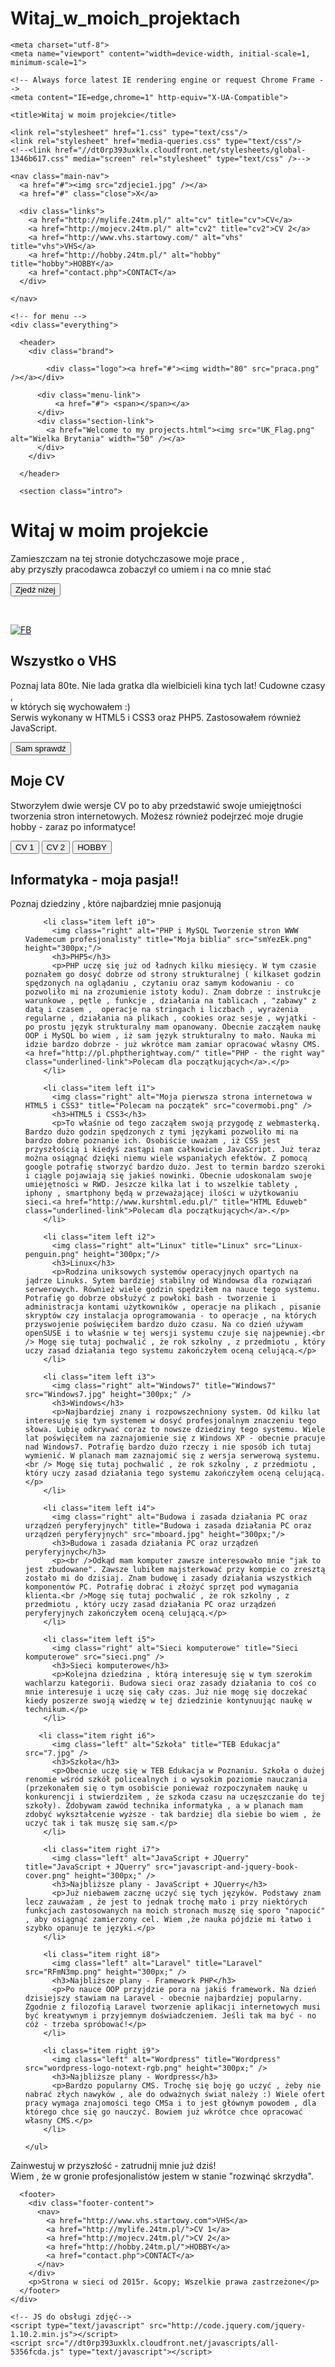 # Witaj_w_moich_projektach
<!doctype html>
<html>
  <head>

    <meta charset="utf-8">
    <meta name="viewport" content="width=device-width, initial-scale=1, minimum-scale=1">

    <!-- Always force latest IE rendering engine or request Chrome Frame -->
    <meta content="IE=edge,chrome=1" http-equiv="X-UA-Compatible">

    <title>Witaj w moim projekcie</title>
	
	<link rel="stylesheet" href="1.css" type="text/css"/>
	<link rel="stylesheet" href="media-queries.css" type="text/css"/>
    <!--<link href="//dt0rp393uxklx.cloudfront.net/stylesheets/global-1346b617.css" media="screen" rel="stylesheet" type="text/css" />-->
    
</head>

  <body class="index ">
    
	<nav class="main-nav">
      <a href="#"><img src="zdjecie1.jpg" /></a>
      <a href="#" class="close">X</a>

      <div class="links">
        <a href="http://mylife.24tm.pl/" alt="cv" title="cv">CV</a>
        <a href="http://mojecv.24tm.pl/" alt="cv2" title="cv2">CV 2</a>
        <a href="http://www.vhs.startowy.com/" alt="vhs" title="vhs">VHS</a>
        <a href="http://hobby.24tm.pl/" alt="hobby" title="hobby">HOBBY</a>
		<a href="contact.php">CONTACT</a>
      </div>
	  
    </nav>
	
	<!-- for menu -->
	<div class="everything">
	
      <header>
        <div class="brand">
          
            <div class="logo"><a href="#"><img width="80" src="praca.png" /></a></div>
          
          <div class="menu-link">
              <a href="#"> <span></span></a>
          </div>
          <div class="section-link">
            <a href="Welcome to my projects.html"><img src="UK_Flag.png" alt="Wielka Brytania" width="50" /></a>
          </div>
        </div>

      </header>

      <section class="intro">
  <div class="intro-content">
    <h1>Witaj w moim projekcie</h1>
    <p class="subheader">
     Zamieszczam na tej stronie dotychczasowe moje prace ,<br />
	 aby przyszły pracodawca zobaczył co umiem i na co mnie stać<br />
    </p>
    <p>
      <button class="learn-button" id="learn-more">Zjedź niżej</button>
    </p><br />
    <p class="action-link">
     <a href="https://www.facebook.com/krzysztof.hnatusko.7" class="underlined-link"><img src="uhh_icon_facebook.jpg" alt="FB" title="ja na fejsie"/></a>
    </p>
  </div>
</section>

<section class="programs" id="programs">
  <h2>Wszystko o VHS</h2>
  <p class="subheader">Poznaj lata 80te. Nie lada gratka dla wielbicieli kina tych lat! Cudowne czasy , <br />w których się wychowałem :)<br />
  Serwis wykonany w HTML5 i CSS3 oraz PHP5. Zastosowałem również JavaScript. </p>
    <a href="http://www.vhs.startowy.com"><button class="learn-button">Sam sprawdź</button></a>
</section>

<section class="workshops">
  <h2>Moje CV</h2>
  <p class="subheader">Stworzyłem dwie wersje CV po to aby przedstawić swoje umiejętności tworzenia stron internetowych. Możesz również podejrzeć moje drugie hobby - zaraz po informatyce!</p>
  <a href="http://mylife.24tm.pl/"><button class="learn-button">CV 1</button></a>
  <a href="http://mojecv.24tm.pl/"><button class="learn-button">CV 2</button></a>
  <a href="http://hobby.24tm.pl/"><button class="learn-button">HOBBY</button></a>
</section>

<section class="bigdeal">
  <h2 class="content">Informatyka - moja pasja!!</h2>
  <p>Poznaj dziedziny , które najbardziej mnie pasjonują</p>
  <div class="bigdeal-content slider">
    <ul>
      
        <li class="item left i0">
          <img class="right" alt="PHP i MySQL Tworzenie stron WWW Vademecum profesjonalisty" title="Moja biblia" src="smYezEk.png" height="300px;"/>
          <h3>PHP5</h3>
          <p>PHP uczę się już od ładnych kilku miesięcy. W tym czasie poznałem go dosyć dobrze od strony strukturalnej ( kilkaset godzin spędzonych na oglądaniu , czytaniu oraz samym kodowaniu - co pozwoliło mi na zrozumienie istoty kodu). Znam dobrze : instrukcje warunkowe , pętle , funkcje , działania na tablicach , "zabawy" z datą i czasem ,  operacje na stringach i liczbach , wyrażenia regularne , działania na plikach , cookies oraz sesje , wyjątki - po prostu język strukturalny mam opanowany. Obecnie zacząłem naukę OOP i MySQL bo wiem , iż sam język strukturalny to mało. Nauka mi idzie bardzo dobrze - już wkrótce mam zamiar opracować własny CMS.  <a href="http://pl.phptherightway.com/" title="PHP - the right way" class="underlined-link">Polecam dla początkujących</a>.</p>
        </li>
      
        <li class="item left i1">
          <img class="right" alt="Moja pierwsza strona internetowa w HTML5 i CSS3" title="Polecam na początek" src="covermobi.png" />
          <h3>HTML5 i CSS3</h3>
          <p>To właśnie od tego zacząłem swoją przygodę z webmasterką. Bardzo dużo godzin spędzonych z tymi językami pozwoliło mi na bardzo dobre poznanie ich. Osobiście uważam , iż CSS jest przyszłością i kiedyś zastąpi nam całkowicie JavaScript. Już teraz można osiągnąć dzięki niemu wiele wspaniałych efektów. Z pomocą google potrafię stworzyć bardzo dużo. Jest to termin bardzo szeroki i ciągle pojawiają się jakieś nowinki. Obecnie udoskonalam swoje umiejętności w RWD. Jeszcze kilka lat i to wszelkie tablety , iphony , smartphony będą w przeważającej ilości w użytkowaniu sieci.<a href="http://www.kurshtml.edu.pl/" title="HTML Eduweb" class="underlined-link">Polecam dla początkujących</a>.</p>
        </li>
      
        <li class="item left i2">
          <img class="right" alt="Linux" title="Linux" src="Linux-penguin.png" height="300px;"/>
          <h3>Linux</h3>
          <p>Rodzina uniksowych systemów operacyjnych opartych na jądrze Linuks. Sytem bardziej stabilny od Windowsa dla rozwiązań serwerowych. Również wiele godzin spędziłem na nauce tego systemu. Potrafię go dobrze obsłużyć z powłoki bash - tworzenie i administracja kontami użytkowników , operacje na plikach , pisanie skryptów czy instalacja oprogramowania - to operacje , na których przyswojenie poświęciłem bardzo dużo czasu. Na co dzień używam openSUSE i to właśnie w tej wersji systemu czuje się najpewniej.<br /> Mogę się tutaj pochwalić , że rok szkolny , z przedmiotu , który uczy zasad działania tego systemu zakończyłem oceną celującą.</p>
        </li>
      
        <li class="item left i3">
          <img class="right" alt="Windows7" title="Windows7" src="Windows7.jpg" height="300px;" />
          <h3>Windows</h3>
          <p>Najbardziej znany i rozpowszechniony system. Od kilku lat interesuję się tym systemem w dosyć profesjonalnym znaczeniu tego słowa. Lubię odkrywać coraz to nowsze dziedziny tego systemu. Wiele lat poświęciłem na zaznajomienie się z Windows XP - obecnie pracuje nad Windows7. Potrafię bardzo dużo rzeczy i nie sposób ich tutaj wymienić. W planach mam zaznajomić się z wersja serwerową systemu.<br /> Mogę się tutaj pochwalić , że rok szkolny , z przedmiotu , który uczy zasad działania tego systemu zakończyłem oceną celującą.</p>
        </li>
      
        <li class="item left i4">
          <img class="right" alt="Budowa i zasada działania PC oraz urządzeń peryferyjnych" title="Budowa i zasada działania PC oraz urządzeń peryferyjnych" src="mboard.jpg" height="300px;"/>
          <h3>Budowa i zasada działania PC oraz urządzeń peryferyjnych</h3>
          <p><br />Odkąd mam komputer zawsze interesowało mnie "jak to jest zbudowane". Zawsze lubiłem majsterkować przy kompie co zresztą zostało mi do dzisiaj. Znam budowę i zasady działania wszystkich komponentów PC. Potrafię dobrać i złożyć sprzęt pod wymagania klienta.<br />Mogę się tutaj pochwalić , że rok szkolny , z przedmiotu , który uczy zasad działania PC oraz urządzeń peryferyjnych zakończyłem oceną celującą.</p>
        </li>
      
        <li class="item left i5">
          <img class="right" alt="Sieci komputerowe" title="Sieci komputerowe" src="sieci.png" />
          <h3>Sieci komputerowe</h3>
          <p>Kolejna dziedzina , którą interesuję się w tym szerokim wachlarzu kategorii. Budowa sieci oraz zasady działania to coś co mnie interesuje i uczę się cały czas. Już nie mogę się doczekać kiedy poszerze swoją wiedzę w tej dziedzinie kontynuując naukę w technikum.</p>
        </li>
      
       <li class="item right i6">
          <img class="left" alt="Szkoła" title="TEB Edukacja" src="7.jpg" />
          <h3>Szkoła</h3>
          <p>Obecnie uczę się w TEB Edukacja w Poznaniu. Szkoła o dużej renomie wśród szkół policealnych i o wysokim poziomie nauczania (przekonałem się o tym osobiście ponieważ rozpoczynałem naukę u konkurencji i stwierdziłem , że szkoda czasu na uczęszczanie do tej szkoły). Zdobywam zawód technika informatyka , a w planach mam zdobyć wykształcenie wyższe - tak bardziej dla siebie bo wiem , że uczyć tak i tak muszę się sam.</p>
        </li>
      
        <li class="item right i7">
          <img class="left" alt="JavaScript + JQuerry" title="JavaScript + JQuerry" src="javascript-and-jquery-book-cover.png" height="300px;" />
          <h3>Najbliższe plany - JavaScript + JQuerry</h3>
          <p>Już niebawem zacznę uczyć się tych języków. Podstawy znam lecz zauważam , że jest to jednak trochę mało i przy niektórych funkcjach zastosowanych na moich stronach muszę się sporo "napocić" , aby osiągnąć zamierzony cel. Wiem ,że nauka pójdzie mi łatwo i szybko opanuje te języki.</p>
        </li>
      
        <li class="item right i8">
          <img class="left" alt="Laravel" title="Laravel" src="RFmN3mp.png" height="300px;" />
          <h3>Najbliższe plany - Framework PHP</h3>
          <p>Po nauce OOP przyjdzie pora na jakiś framework. Na dzień dzisiejszy stawiam na Laravel - obecnie najbardziej popularny. Zgodnie z filozofią Laravel tworzenie aplikacji internetowych musi być kreatywnym i przyjemnym doświadczeniem. Jeśli tak ma być - no cóż - trzeba spróbować!</p>
        </li>
      
        <li class="item right i9">
          <img class="left" alt="Wordpress" title="Wordpress" src="wordpress-logo-notext-rgb.png" height="300px;" />
          <h3>Najbliższe plany - Wordpress</h3>
          <p>Bardzo popularny CMS. Trochę się boję go uczyć , żeby nie nabrać złych nawyków , ale do odważnych świat należy :) Wiele ofert pracy wymaga znajomości tego CMSa i to jest głównym powodem , dla którego chce się go nauczyć. Bowiem już wkrótce chce opracować własny CMS.</p>
        </li>
      
    </ul>
  </div>
</section>

<section class="team">
  <p class="desc"><span class="desc-content">Zainwestuj w przyszłość - zatrudnij mnie już dziś!<br /> Wiem , że w gronie profesjonalistów jestem w stanie "rozwinąć skrzydła".</span></p>
</section>



      <footer>
        <div class="footer-content">
          <nav>
            <a href="http://www.vhs.startowy.com">VHS</a>
            <a href="http://mylife.24tm.pl/">CV 1</a>
            <a href="http://mojecv.24tm.pl/">CV 2</a>
            <a href="http://hobby.24tm.pl/">HOBBY</a>
            <a href="contact.php">CONTACT</a>
          </nav>
        </div>
        <p>Strona w sieci od 2015r. &copy; Wszelkie prawa zastrzeżone</p>
      </footer>
    </div>
	
	<!-- JS do obsługi zdjęć-->
    <script type="text/javascript" src="http://code.jquery.com/jquery-1.10.2.min.js"></script>
    <script src="//dt0rp393uxklx.cloudfront.net/javascripts/all-5356fcda.js" type="text/javascript"></script>

  </body>
</html>
